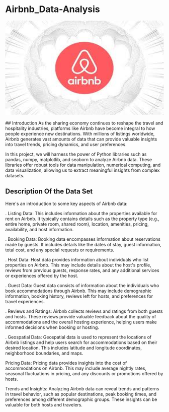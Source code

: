 # Airbnb_Data-Analysis
<p align="center">
  <img width="600" height="300" src="airbnb_logo.jpeg">
</p>
## Introduction 
As the sharing economy continues to reshape the travel and hospitality industries, platforms like Airbnb have become integral to how people experience new destinations. With millions of listings worldwide, Airbnb generates vast amounts of data that can provide valuable insights into travel trends, pricing dynamics, and user preferences.

In this project, we will harness the power of Python libraries such as pandas, numpy, matplotlib, and seaborn to analyze Airbnb data. These libraries offer robust tools for data manipulation, numerical computing, and data visualization, allowing us to extract meaningful insights from complex datasets.
## Description Of the Data Set ##

Here's an introduction to some key aspects of Airbnb data:

. Listing Data: This includes information about the properties available for rent on Airbnb. It typically contains details such as the property type (e.g., entire home, private room, shared room), location, amenities, pricing, availability, and host information.

. Booking Data: Booking data encompasses information about reservations made by guests. It includes details like the dates of stay, guest information, total cost, and any special requests or requirements.

. Host Data: Host data provides information about individuals who list properties on Airbnb. This may include details about the host's profile, reviews from previous guests, response rates, and any additional services or experiences offered by the host.

. Guest Data: Guest data consists of information about the individuals who book accommodations through Airbnb. This may include demographic information, booking history, reviews left for hosts, and preferences for travel experiences.

. Reviews and Ratings: Airbnb collects reviews and ratings from both guests and hosts. These reviews provide valuable feedback about the quality of accommodations and the overall hosting experience, helping users make informed decisions when booking or hosting.

. Geospatial Data: Geospatial data is used to represent the locations of Airbnb listings and help users search for accommodations based on their desired location. This includes latitude and longitude coordinates, neighborhood boundaries, and maps.

Pricing Data: Pricing data provides insights into the cost of accommodations on Airbnb. This may include average nightly rates, seasonal fluctuations in pricing, and any discounts or promotions offered by hosts.

Trends and Insights: Analyzing Airbnb data can reveal trends and patterns in travel behavior, such as popular destinations, peak booking times, and preferences among different demographic groups. These insights can be valuable for both hosts and travelers.
